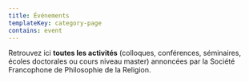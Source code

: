 ```yaml
---
title: Événements
templateKey: category-page
contains: event
---
```

Retrouvez ici **toutes les activités** (colloques, conférences, séminaires, écoles doctorales ou cours niveau master) annoncées par la Société Francophone de Philosophie de la Religion.